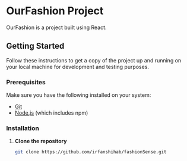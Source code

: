 # OurFashion Project

OurFashion is a project built using React.

## Getting Started

Follow these instructions to get a copy of the project up and running on your local machine for development and testing purposes.

### Prerequisites

Make sure you have the following installed on your system:

- [Git](https://git-scm.com/)
- [Node.js](https://nodejs.org/) (which includes npm)

### Installation

1. **Clone the repository**

   ```bash
   git clone https://github.com/irfanshihab/fashionSense.git
   ```
